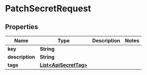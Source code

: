

# PatchSecretRequest


## Properties

| Name | Type | Description | Notes |
|------------ | ------------- | ------------- | -------------|
|**key** | **String** |  |  |
|**description** | **String** |  |  |
|**tags** | [**List&lt;ApiSecretTag&gt;**](ApiSecretTag.md) |  |  |



